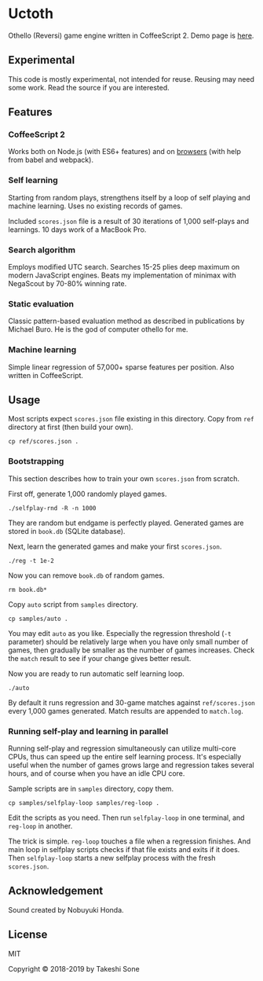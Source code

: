 # Uctoth

Othello (Reversi) game engine written in CoffeeScript 2.
Demo page is [here](https://ts1.github.io/uctoth/).

## Experimental

This code is mostly experimental, not intended for reuse.
Reusing may need some work.
Read the source if you are interested.

## Features

### CoffeeScript 2

Works both on Node.js (with ES6+ features) and on [browsers](https://ts1.github.io/uctoth/) (with help from babel and webpack).

### Self learning

Starting from random plays, strengthens itself by a loop of self playing and
machine learning.
Uses no existing records of games.

Included `scores.json` file is a result of 30 iterations of 1,000 self-plays
and learnings.
10 days work of a MacBook Pro.

### Search algorithm

Employs modified UTC search.
Searches 15-25 plies deep maximum on modern JavaScript engines.
Beats my implementation of minimax with NegaScout by 70-80% winning rate.

### Static evaluation

Classic pattern-based evaluation method as described in publications by Michael Buro.
He is the god of computer othello for me.

### Machine learning

Simple linear regression of 57,000+ sparse features per position.
Also written in CoffeeScript.

## Usage

Most scripts expect `scores.json` file existing in this directory.
Copy from `ref` directory at first (then build your own).

```
cp ref/scores.json .
```

### Bootstrapping

This section describes how to train your own `scores.json` from scratch.

First off, generate 1,000 randomly played games.

```
./selfplay-rnd -R -n 1000
```

They are random but endgame is perfectly played.
Generated games are stored in `book.db` (SQLite database).

Next, learn the generated games and make your first `scores.json`.

```
./reg -t 1e-2
```

Now you can remove `book.db` of random games.

```
rm book.db*
```

Copy `auto` script from `samples` directory.

```
cp samples/auto .
```

You may edit `auto` as you like.
Especially the regression threshold (`-t` parameter) should be relatively large
when you have only small number of games, then gradually be smaller as the
number of games increases.
Check the `match` result to see if your change gives better result.

Now you are ready to run automatic self learning loop.

```
./auto
```

By default it runs regression and 30-game matches against `ref/scores.json`
every 1,000 games generated.
Match results are appended to `match.log`.

### Running self-play and learning in parallel

Running self-play and regression simultaneously can utilize multi-core CPUs,
thus can speed up the entire self learning process.
It's especially useful when the number of games grows large and regression takes
several hours, and of course when you have an idle CPU core.

Sample scripts are in `samples` directory, copy them.

```
cp samples/selfplay-loop samples/reg-loop .
```

Edit the scripts as you need.
Then run `selfplay-loop` in one terminal, and `reg-loop` in another.

The trick is simple. `reg-loop` touches a file when a regression finishes.
And main loop in selfplay scripts checks if that file exists and exits if it
does.
Then `selfplay-loop` starts a new selfplay process with the fresh `scores.json`.

## Acknowledgement

Sound created by Nobuyuki Honda.

## License

MIT

Copyright © 2018-2019 by Takeshi Sone

